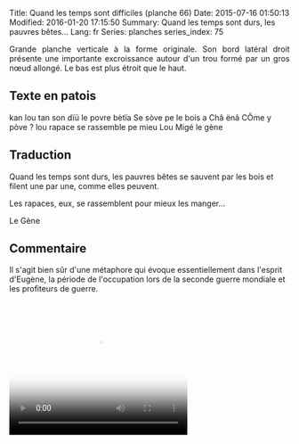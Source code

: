 Title: Quand les temps sont difficiles (planche 66)
Date: 2015-07-16 01:50:13
Modified: 2016-01-20 17:15:50
Summary: Quand les temps sont durs, les pauvres bêtes…
Lang: fr
Series: planches
series_index: 75

<p style="text-align:justify;">Grande planche verticale à la forme
originale. Son bord latéral droit présente une importante excroissance
autour d'un trou formé par un gros nœud allongé. Le bas est plus
étroit que le haut.</p>

<figure class="image-block" style="float: right; max-width: 40%;">
  <img alt="" src="{static}/images/planche_66.png">
  <figcaption style="max-width: 378px"></figcaption>
</figure>

## Texte en patois

kan lou tan son dïü le povre bètïa Se sòve pe le bois a Châ ënâ CÔme y
pòve ? lou rapace se rassemble pe mieu Lou Migé le gène

## Traduction

Quand les temps sont durs, les pauvres bêtes se sauvent par les bois
et filent une par une, comme elles peuvent.

Les rapaces, eux, se rassemblent pour mieux les manger…

Le Gène

## Commentaire

Il s'agit bien sûr d'une métaphore qui évoque essentiellement dans
l'esprit d'Eugène, la période de l'occupation lors de la seconde
guerre mondiale et les profiteurs de guerre.

<video width="320" height="240" controls
  poster="{static}/images/thumbnails/video_66.jpg">
  <source src="https://d1njpgd0ygatdn.cloudfront.net/video_66.mp4" type="video/mp4">
</video>
